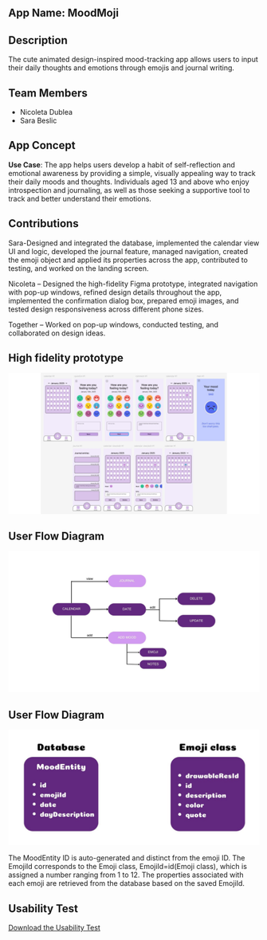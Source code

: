 ## App Name: MoodMoji

## Description
The cute animated design-inspired mood-tracking app allows users to input their daily thoughts and emotions through emojis and journal writing.

## Team Members
- Nicoleta Dublea
- Sara Beslic

## App Concept
**Use Case**: The app helps users develop a habit of self-reflection and emotional awareness by providing a simple, visually appealing way to track their daily moods and thoughts.
Individuals aged 13 and above who enjoy introspection and journaling, as well as those seeking a supportive tool to track and better understand their emotions.


## Contributions
Sara-Designed and integrated the database, implemented the calendar view UI and logic, developed the journal feature, managed navigation, created the emoji object and applied its properties across the app, contributed to testing, and worked on the landing screen.

Nicoleta – Designed the high-fidelity Figma prototype, integrated navigation with pop-up windows, refined design details throughout the app, implemented the confirmation dialog box, prepared emoji images, and tested design responsiveness across different phone sizes.

Together – Worked on pop-up windows, conducted testing, and collaborated on design ideas.

## High fidelity prototype
![frames MoodMoji](frames.jpg)

## User Flow Diagram
![flow MoodMoji](flow.jpg)

## User Flow Diagram
![Database](database.jpg)

The MoodEntity ID is auto-generated and distinct from the emoji ID. The EmojiId corresponds to the Emoji class, EmojiId=id(Emoji class), which is assigned a number ranging from 1 to 12. The properties associated with each emoji are retrieved from the database based on the saved EmojiId.


## Usability Test
[Download the Usability Test](MoodMojiUsabilityTest.pdf)

